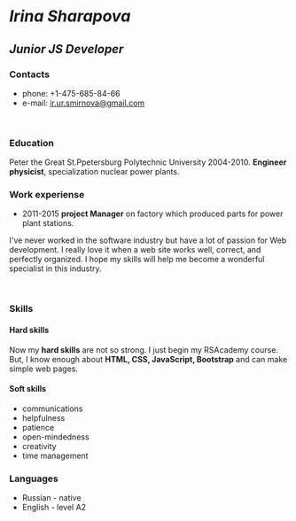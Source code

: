 # *Irina Sharapova*

## *Junior JS Developer*

### Contacts

* phone: +1-475-685-84-66
* e-mail: ir.ur.smirnova@gmail.com

&nbsp;

### Education

Peter the Great St.Ppetersburg Polytechnic University 2004-2010.
**Engineer physicist**, specialization nuclear power plants.

### Work experiense

* 2011-2015 **project Manager** on factory which produced parts for power plant stations.

I've never worked in the software industry but have a lot of passion for Web development. I really love it when a web site works well, correct, and perfectly organized.
I hope my skills will help me become a wonderful specialist in this industry.

&nbsp;

### Skills

#### Hard skills
Now my **hard skills** are not so strong. I just begin my RSAcademy course.
But, I know enough about **HTML, CSS, JavaScript, Bootstrap** and can make simple web pages.

#### Soft skills

* communications
* helpfulness
* patience
* open-mindedness
* creativity
* time management

### Languages

* Russian - native
* English - level A2
